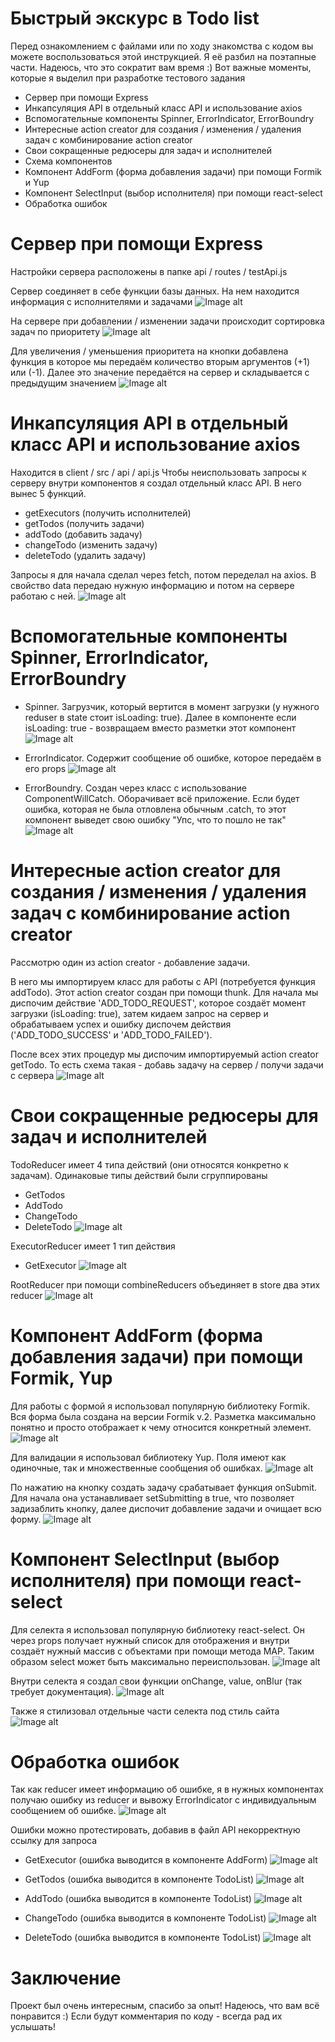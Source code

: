 # Быстрый экскурс в Todo list

Перед ознакомлением с файлами или по ходу знакомства с кодом вы можете воспользоваться этой инструкцией. Я её разбил на поэтапные части. Надеюсь, что это сократит вам время :) Вот важные моменты, которые я выделил при разработке тестового задания

- Сервер при помощи Express
- Инкапсуляция API в отдельный класс API и использование axios
- Вспомогательные компоненты Spinner, ErrorIndicator, ErrorBoundry
- Интересные action creator для создания / изменения / удаления задач с комбинирование action creator
- Свои сокращенные редюсеры для задач и исполнителей
- Схема компонентов
- Компонент AddForm (форма добавления задачи) при помощи Formik и Yup
- Компонент SelectInput (выбор исполнителя) при помощи react-select
- Обработка ошибок

# Сервер при помощи Express

Настройки сервера расположены в папке api / routes / testApi.js

Сервер соединяет в себе функции базы данных. На нем находится информация с исполнителями и задачами
![Image alt](https://github.com/dmitrysurkin/testtodo/raw/master/screenshots/1.1.jpg)
 
На сервере при добавлении / изменении задачи происходит сортировка задач по приоритету
![Image alt](https://github.com/dmitrysurkin/testtodo/raw/master/screenshots/1.2.jpg)
  
Для увеличения / уменьшения приоритета на кнопки добавлена функция в которое мы передаём количество вторым аргументов (+1) или (-1). Далее это значение передаётся на сервер и складывается с предыдущим значением
![Image alt](https://github.com/dmitrysurkin/testtodo/raw/master/screenshots/1.3.jpg)

# Инкапсуляция API в отдельный класс API и использование axios

Находится в client / src / api / api.js
Чтобы неиспользовать запросы к серверу внутри компонентов я создал отдельный класс API. В него вынес 5 функций.
- getExecutors (получить исполнителей)
- getTodos (получить задачи)
- addTodo (добавить задачу)
- changeTodo (изменить задачу)
- deleteTodo (удалить задачу)
  
Запросы я для начала сделал через fetch, потом переделал на axios. В свойство data передаю нужную информацию и потом на сервере работаю с ней.
![Image alt](https://github.com/dmitrysurkin/testtodo/raw/master/screenshots/2.jpg)

# Вспомогательные компоненты Spinner, ErrorIndicator, ErrorBoundry
- Spinner. Загрузчик, который вертится в момент загрузки (у нужного reduser в state стоит isLoading: true). Далее в компоненте если isLoading: true - возвращаем вместо разметки этот компонент
![Image alt](https://github.com/dmitrysurkin/testtodo/raw/master/screenshots/3.1.jpg)

- ErrorIndicator. Содержит сообщение об ошибке, которое передаём в его props
![Image alt](https://github.com/dmitrysurkin/testtodo/raw/master/screenshots/3.2.jpg)

- ErrorBoundry. Создан через класс с использование ComponentWillCatch. Оборачивает всё приложение. Если будет ошибка, которая не была отловлена обычным .catch, то этот компонент выведет свою ошибку "Упс, что то пошло не так"
![Image alt](https://github.com/dmitrysurkin/testtodo/raw/master/screenshots/3.3.jpg)

# Интересные action creator для создания / изменения / удаления задач с комбинирование action creator
Рассмотрю один из action creator - добавление задачи. 

В него мы импортируем класс для работы с API (потребуется функция addTodo). Этот action creator создан при помощи thunk. Для начала мы диспочим действие 'ADD_TODO_REQUEST', которое создаёт момент загрузки (isLoading: true), затем кидаем запрос на сервер и обрабатываем успех и ошибку диспочем действия ('ADD_TODO_SUCCESS' и 'ADD_TODO_FAILED').

После всех этих процедур мы диспочим импортируемый action creator getTodo. То есть схема такая - добавь задачу на сервер / получи задачи с сервера
![Image alt](https://github.com/dmitrysurkin/testtodo/raw/master/screenshots/4.jpg)

# Свои сокращенные редюсеры для задач и исполнителей
TodoReducer имеет 4 типа действий (они относятся конкретно к задачам). Одинаковые типы действий были сгруппированы

- GetTodos
- AddTodo
- ChangeTodo
- DeleteTodo
![Image alt](https://github.com/dmitrysurkin/testtodo/raw/master/screenshots/5.1.jpg)

ExecutorReducer имеет 1 тип действия
- GetExecutor
![Image alt](https://github.com/dmitrysurkin/testtodo/raw/master/screenshots/5.2.jpg)

RootReducer при помощи combineReducers объединяет в store два этих reducer
![Image alt](https://github.com/dmitrysurkin/testtodo/raw/master/screenshots/5.3.jpg)

# Компонент AddForm (форма добавления задачи) при помощи Formik, Yup

Для работы с формой я использовал популярную библиотеку Formik. Вся форма была создана на версии Formik v.2. Разметка максимально понятно и просто отображает к чему относится конкретный элемент.
![Image alt](https://github.com/dmitrysurkin/testtodo/raw/master/screenshots/6.1.jpg)

Для валидации я использовал библиотеку Yup. Поля имеют как одиночные, так и множественные сообщения об ошибках.
![Image alt](https://github.com/dmitrysurkin/testtodo/raw/master/screenshots/6.2.jpg)

По нажатию на кнопку создать задачу срабатывает функция onSubmit. Для начала она устанавливает setSubmitting в true, что позволяет задизаблить кнопку, далее диспочит добавление задачи и очищает всю форму.
![Image alt](https://github.com/dmitrysurkin/testtodo/raw/master/screenshots/6.3.jpg)

# Компонент SelectInput (выбор исполнителя) при помощи react-select
Для селекта я использовал популярную библиотеку react-select. Он через props получает нужный список для отображения и внутри создаёт нужный массив с объектами при помощи метода MAP. Таким образом select может быть максимально переиспользован.
![Image alt](https://github.com/dmitrysurkin/testtodo/raw/master/screenshots/7.1.jpg)

Внутри селекта я создал свои функции onChange, value, onBlur (так требует документация). 
![Image alt](https://github.com/dmitrysurkin/testtodo/raw/master/screenshots/7.2.jpg)

Также я стилизовал отдельные части селекта под стиль сайта
![Image alt](https://github.com/dmitrysurkin/testtodo/raw/master/screenshots/7.3.jpg)

# Обработка ошибок
Так как reducer имеет информацию об ошибке, я в нужных компонентах получаю ошибку из reducer и вывожу ErrorIndicator с индивидуальным сообщением об ошибке.
![Image alt](https://github.com/dmitrysurkin/testtodo/raw/master/screenshots/8.1.jpg)

Ошибки можно протестировать, добавив в файл API некорректную ссылку для запроса

- GetExecutor (ошибка выводится в компоненте AddForm)
![Image alt](https://github.com/dmitrysurkin/testtodo/raw/master/screenshots/8.2.jpg)

- GetTodos (ошибка выводится в компоненте TodoList)
![Image alt](https://github.com/dmitrysurkin/testtodo/raw/master/screenshots/8.3.jpg)

- AddTodo (ошибка выводится в компоненте TodoList)
![Image alt](https://github.com/dmitrysurkin/testtodo/raw/master/screenshots/8.4.jpg)

- ChangeTodo (ошибка выводится в компоненте TodoList)
![Image alt](https://github.com/dmitrysurkin/testtodo/raw/master/screenshots/8.5.jpg)

- DeleteTodo (ошибка выводится в компоненте TodoList)
![Image alt](https://github.com/dmitrysurkin/testtodo/raw/master/screenshots/8.6.jpg)


# Заключение

Проект был очень интересным, спасибо за опыт! Надеюсь, что вам всё понравится :) Если будут комментария по коду - всегда рад их услышать!
